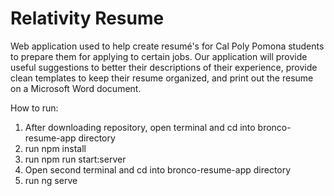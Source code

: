 # **Relativity Resume**
Web application used to help create resumé's for Cal Poly Pomona students
to prepare them for applying to certain jobs. Our application will provide
useful suggestions to better their descriptions of their experience,
provide clean templates to keep their resume organized,
and print out the resume on a Microsoft Word document.

How to run:
1. After downloading repository, open terminal and cd into bronco-resume-app directory
2. run npm install
3. run npm run start:server
4. Open second terminal and cd into bronco-resume-app directory
5. run ng serve
